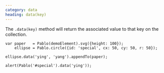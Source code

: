 ```yaml
---
category: data
heading: data(key)
---
```


The `.data(key)` method will return the associated value to that key on the collection.

    var paper   = Pablo(demoElement).svg({height: 100});
        ellipse = Pablo.circle({id: 'special', cx: 50, cy: 50, r: 50});

    ellipse.data('ying', 'yang').appendTo(paper);

    alert(Pablo('#special').data('ying'));